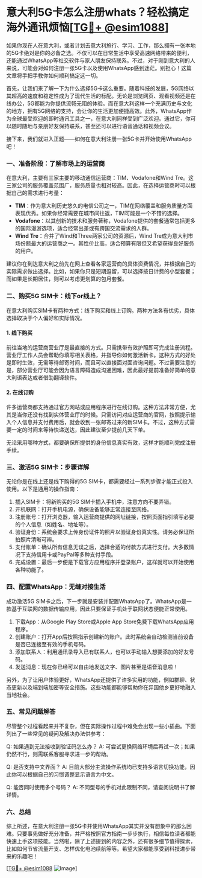 # 意大利5G卡怎么注册whats？轻松搞定海外通讯烦恼[[TG💪+ @esim1088](https://t.me/s/esim1088)]

如果你现在人在意大利，或者计划去意大利旅行、学习、工作，那么拥有一张本地的5G卡绝对是你的必备之选。不仅可以在日常生活中享受高速网络带来的便利，还能通过WhatsApp等社交软件与家人朋友保持联系。不过，对于刚到意大利的人来说，可能会对如何注册一张5G卡以及使用WhatsApp感到迷茫。别担心！这篇文章将手把手教你如何顺利搞定这一切。

首先，让我们来了解一下为什么选择5G卡这么重要。随着科技的发展，5G网络以其超高的速度和稳定性成为了现代生活的标配。无论是浏览网页、观看视频还是在线办公，5G都能为你提供流畅无阻的体验。而在意大利这样一个充满历史与文化的地方，拥有5G网络的支持，会让你的生活更加便捷高效。此外，WhatsApp作为全球最受欢迎的即时通讯工具之一，在意大利同样受到广泛欢迎。通过它，你可以随时随地与亲朋好友保持联系，甚至还可以进行语音通话和视频会议。

接下来，我们就进入正题——如何在意大利注册一张5G卡并开始使用WhatsApp吧！

### 一、准备阶段：了解市场上的运营商

在意大利，主要有三家主要的移动通信运营商：TIM、Vodafone和Wind Tre。这三家公司的服务覆盖范围广，服务质量也相对较高。因此，在选择运营商时可以根据自己的需求进行考量：

- **TIM**：作为意大利历史悠久的电信公司之一，TIM在网络覆盖和服务质量方面表现优秀。如果你经常需要在城市间往返，TIM可能是一个不错的选择。
- **Vodafone**：以其创新的技术和服务著称，Vodafone提供的套餐通常包括更多的国际漫游选项，适合经常出差或有跨国交流需求的人群。
- **Wind Tre**：合并了Wind和Three两家公司的资源后，Wind Tre成为意大利市场份额最大的运营商之一。其性价比高，适合预算有限但又希望获得良好服务的用户。

建议你在到达意大利之前先在网上查看各家运营商的具体资费情况，并根据自己的实际需求做出选择。比如，如果你只是短期逗留，可以选择按日计费的小型套餐；而如果是长期居住，则可以考虑更划算的包月套餐。

### 二、购买5G SIM卡：线下or线上？

在意大利购买SIM卡有两种方式：线下购买和线上订购。两种方法各有优劣，具体选择取决于个人偏好和实际情况。

#### 1. 线下购买
前往当地的运营商营业厅是最直接的方式。只需携带有效护照即可完成注册流程。营业厅工作人员会帮助你填写相关表格，并指导你如何激活新卡。这种方式的好处是即时生效，无需等待邮寄时间，而且可以直接面对面咨询问题。不过需要注意的是，部分营业厅可能会因为语言障碍造成沟通困难，因此最好提前准备好简单的意大利语表达或者借助翻译软件。

#### 2. 在线订购
许多运营商都支持通过官方网站或应用程序进行在线订购。这种方法非常方便，尤其是当你还没有找到实体营业厅的时候。只需访问对应运营商的官网，按照提示输入个人信息并支付费用后，就会收到一张邮寄过来的新SIM卡。不过，这种方式需要一定的时间来等待快递送达，因此建议至少提前几天下单。

无论采用哪种方式，都要确保所提供的身份信息真实有效，这样才能顺利完成注册手续。

### 三、激活5G SIM卡：步骤详解

无论你是在线上还是线下购得的5G SIM卡，都需要经过一系列步骤才能正式投入使用。以下是通用的操作指南：

1. 插入SIM卡：将新购买的5G SIM卡插入手机中，注意方向不要弄错。
2. 开机联网：打开手机电源，确保设备能够正常连接至网络。
3. 注册账号：打开浏览器，输入运营商提供的网址链接，按照页面指引填写必要的个人信息（如姓名、地址等）。
4. 验证身份：系统会要求上传身份证件的照片以验证身份真实性。请务必保证所拍照片清晰可辨。
5. 支付账单：确认所有信息无误之后，选择合适的付款方式进行支付。大多数情况下支持信用卡或PayPal等多种支付手段。
6. 完成设置：最后一步便是下载官方应用程序并登录账户，这样就可以开始使用各种功能了。

### 四、配置WhatsApp：无缝对接生活

成功激活5G SIM卡之后，下一步就是安装并配置WhatsApp了。WhatsApp是一款基于互联网的数据传输应用，因此只要保证手机处于联网状态便能正常使用。

1. 下载App：从Google Play Store或Apple App Store免费下载WhatsApp应用程序。
2. 创建账户：打开App后按照指示创建新的账户。此时系统会自动检测当前设备是否已连接至有效的手机号码。
3. 添加联系人：利用通讯录导入已有联系人，也可以手动输入想要添加的好友号码。
4. 发送消息：现在你已经可以自由地发送文字、图片甚至是语音消息啦！

另外，为了让用户体验更好，WhatsApp还提供了许多实用的功能，例如群聊、状态更新以及端到端加密等安全措施。这些功能都能够帮助你在异国他乡更好地融入当地社会。

### 五、常见问题解答

尽管整个过程看起来并不复杂，但在实际操作过程中难免会出现一些小插曲。下面列出了一些常见的疑问及解决办法供参考：

Q: 如果遇到无法接收到验证码怎么办？
A: 可尝试更换网络环境后再试一次；如果仍然不行，则需联系客服寻求进一步的帮助。

Q: 是否支持中文界面？
A: 目前大部分主流操作系统均已支持多语言切换功能，因此你可以根据自己的习惯调整显示语言为中文。

Q: 能否同时使用多个号码？
A: 不同型号的手机对此限制不同，请查阅说明书了解详情。

### 六、总结

综上所述，在意大利注册一张5G卡并使用WhatsApp其实并没有想象中的那么困难。只要事先做好充分准备，并严格按照官方指南一步步执行，相信每位读者都能快速上手这项技能。当然啦，除了上述提到的内容之外，还有很多细节值得探索，比如如何节省流量开支、怎样优化电池续航等等。希望大家都能享受到科技进步带来的乐趣吧！

[[TG💪+ @esim1088](https://t.me/s/esim1088) ![Image](https://i.postimg.cc/4NQfJmqS/Snipaste-2025-05-13-00-14-12.png)]